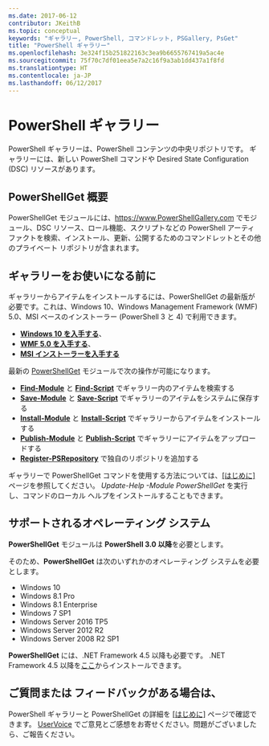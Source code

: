 ```yaml
---
ms.date: 2017-06-12
contributor: JKeithB
ms.topic: conceptual
keywords: "ギャラリー, PowerShell, コマンドレット, PSGallery, PsGet"
title: "PowerShell ギャラリー"
ms.openlocfilehash: 3e324f15b251822163c3ea9b6655767419a5ac4e
ms.sourcegitcommit: 75f70c7df01eea5e7a2c16f9a3ab1dd437a1f8fd
ms.translationtype: HT
ms.contentlocale: ja-JP
ms.lasthandoff: 06/12/2017
---
```

<a id="the-powershell-gallery" class="xliff"></a>

# PowerShell ギャラリー

PowerShell ギャラリーは、PowerShell コンテンツの中央リポジトリです。 ギャラリーには、新しい PowerShell コマンドや Desired State Configuration (DSC) リソースがあります。

<a id="powershellget-overview" class="xliff"></a>

## PowerShellGet 概要

PowerShellGet モジュールには、https://www.PowerShellGallery.com でモジュール、DSC リソース、ロール機能、スクリプトなどの PowerShell アーティファクトを検索、インストール、更新、公開するためのコマンドレットとその他のプライベート リポジトリが含まれます。

<a id="getting-started-with-the-gallery" class="xliff"></a>

## ギャラリーをお使いになる前に

ギャラリーからアイテムをインストールするには、PowerShellGet の最新版が必要です。これは、Windows 10、Windows Management Framework (WMF) 5.0、MSI ベースのインストーラー (PowerShell 3 と 4) で利用できます。

- [**Windows 10 を入手する**](http://go.microsoft.com/fwlink/?LinkID=624830&clcid=0x409)、
- [**WMF 5.0 を入手する**](http://go.microsoft.com/fwlink/?LinkId=398175)、
- [**MSI インストーラーを入手する**](http://go.microsoft.com/fwlink/?LinkID=746217&clcid=0x409)

最新の [PowerShellGet](http://go.microsoft.com/fwlink/?LinkID=760387&clcid=0x409) モジュールで次の操作が可能になります。

-   [**Find-Module**](http://go.microsoft.com/fwlink/?LinkID=760387&clcid=0x409) と [**Find-Script**](http://go.microsoft.com/fwlink/?LinkID=760387&clcid=0x409) でギャラリー内のアイテムを検索する
-   [**Save-Module**](http://go.microsoft.com/fwlink/?LinkID=760387&clcid=0x409) と [**Save-Script**](http://go.microsoft.com/fwlink/?LinkID=760387&clcid=0x409) でギャラリーのアイテムをシステムに保存する
-   [**Install-Module**](http://go.microsoft.com/fwlink/?LinkID=760387&clcid=0x409) と [**Install-Script**](http://go.microsoft.com/fwlink/?LinkID=760387&clcid=0x409) でギャラリーからアイテムをインストールする
-   [**Publish-Module**](http://go.microsoft.com/fwlink/?LinkID=760387&clcid=0x409) と [**Publish-Script**](http://go.microsoft.com/fwlink/?LinkID=760387&clcid=0x409) でギャラリーにアイテムをアップロードする
-   [**Register-PSRepository**](http://go.microsoft.com/fwlink/?LinkID=760387&clcid=0x409) で独自のリポジトリを追加する

ギャラリーで PowerShellGet コマンドを使用する方法については、[[はじめに]](psgallery/psgallery_gettingstarted.md) ページを参照してください。 *Update-Help -Module PowerShellGet* を実行し、コマンドのローカル ヘルプをインストールすることもできます。

<a id="supported-operating-systems" class="xliff"></a>

## サポートされるオペレーティング システム

**PowerShellGet** モジュールは **PowerShell 3.0 以降**を必要とします。

そのため、**PowerShellGet** は次のいずれかのオペレーティング システムを必要とします。

- Windows 10
- Windows 8.1 Pro
- Windows 8.1 Enterprise
- Windows 7 SP1
- Windows Server 2016 TP5
- Windows Server 2012 R2
- Windows Server 2008 R2 SP1

**PowerShellGet** には、.NET Framework 4.5 以降も必要です。 .NET Framework 4.5 以降を[ここ](https://msdn.microsoft.com/en-us/library/5a4x27ek.aspx)からインストールできます。


<a id="got-a-question-have-feedback" class="xliff"></a>

## ご質問または フィードバックがある場合は、

PowerShell ギャラリーと PowerShellGet の詳細を [[はじめに]](psgallery/psgallery_gettingstarted.md) ページで確認できます。 [UserVoice](http://windowsserver.uservoice.com/forums/301869-powershell) でご意見とご感想をお寄せください。問題がございましたら、ご報告ください。

